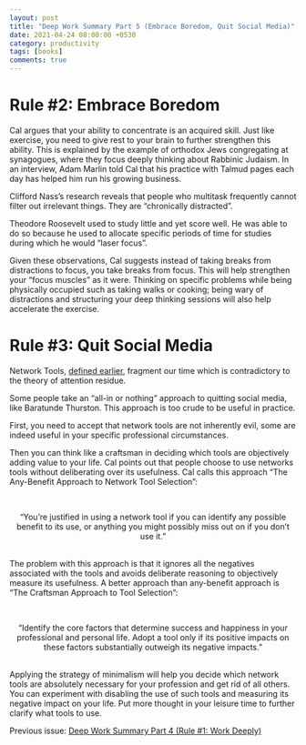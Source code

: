 ```yaml
---
layout: post
title: "Deep Work Summary Part 5 (Embrace Boredom, Quit Social Media)"
date: 2021-04-24 08:00:00 +0530
category: productivity
tags: [books]
comments: true
---
```

# Rule #2: Embrace Boredom

Cal argues that your ability to concentrate is an acquired skill. Just like exercise, you need to give rest to your brain to further strengthen this ability. This is explained by the example of orthodox Jews congregating at synagogues, where they focus deeply thinking about Rabbinic Judaism. In an interview, Adam Marlin told Cal that his practice with Talmud pages each day has helped him run his growing business.

Clifford Nass’s research reveals that people who multitask frequently cannot filter out irrelevant things. They are “chronically distracted”.

Theodore Roosevelt used to study little and yet score well. He was able to do so because he used to allocate specific periods of time for studies during which he would “laser focus”.

Given these observations, Cal suggests instead of taking breaks from distractions to focus, you take breaks from focus. This will help strengthen your “focus muscles” as it were. Thinking on specific problems while being physically occupied such as taking walks or cooking; being wary of distractions and structuring your deep thinking sessions will also help accelerate the exercise.


# Rule #3: Quit Social Media

Network Tools, [defined earlier][2], fragment our time which is contradictory to the theory of attention residue.

Some people take an “all-in or nothing” approach to quitting social media, like Baratunde Thurston. This approach is too crude to be useful in practice.

First, you need to accept that network tools are not inherently evil, some are indeed useful in your specific professional circumstances. 

Then you can think like a craftsman in deciding which tools are objectively adding value to your life. Cal points out that people choose to use networks tools without deliberating over its usefulness. Cal calls this approach “The Any-Benefit Approach to Network Tool Selection”:

<br /><center>“You’re justified in using a network tool if you can identify any possible benefit to its use, or anything you might possibly miss out on if you don’t use it.”</center><br />

The problem with this approach is that it ignores all the negatives associated with the tools and avoids deliberate reasoning to objectively measure its usefulness. A better approach than any-benefit approach is “The Craftsman Approach to Tool Selection”:

<br /><center>“Identify the core factors that determine success and happiness in your professional and personal life. Adopt a tool only if its positive impacts on these factors substantially outweigh its negative impacts.”</center><br />

Applying the strategy of minimalism will help you decide which network tools are absolutely necessary for your profession and get rid of all others. You can experiment with disabling the use of such tools and measuring its negative impact on your life. Put more thought in your leisure time to further clarify what tools to use.


Previous issue: [Deep Work Summary Part 4 (Rule #1: Work Deeply)][1]

[1]: /productivity/2021/04/19/deep-work-summary-ch-4.html
[2]: /productivity/2021/03/29/deep-work-summary-intro.html
